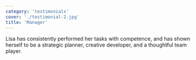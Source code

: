 ```yaml
---
category: 'testimonials'
cover: './testimonial-2.jpg'
title: 'Manager'
---
```


Lisa has consistently performed her tasks with competence, and has shown herself to be a strategic planner, creative developer, and a thoughtful team player.
